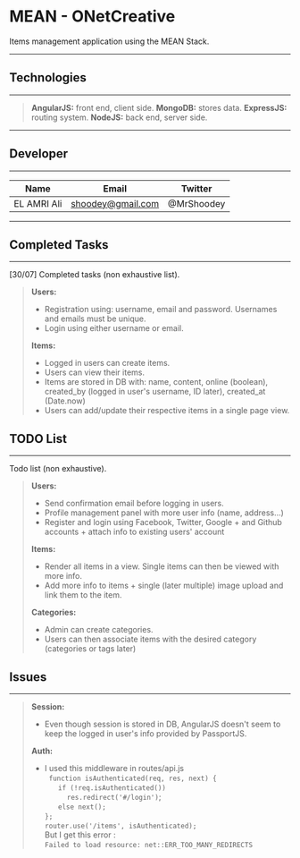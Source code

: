 MEAN - ONetCreative
===================

Items management application using the MEAN Stack.

----------

## Technologies
-------------

> **AngularJS:** front end, client side.
> **MongoDB:** stores data.
> **ExpressJS:** routing system.
> **NodeJS:** back end, server side.


----------

## Developer
-------------

|      Name     |        Email      |      Twitter    |
| ------------- | ----------------- | --------------- |
| EL AMRI Ali  	| shoodey@gmail.com | @MrShoodey      |


----------

## Completed Tasks
-------------

[30/07] Completed tasks (non exhaustive list).

> **Users:**
> 
> *   Registration using: username, email and password. Usernames and emails must be unique.
>*    Login using either username or email.
> 
> **Items:**
> 
> *   Logged in users can create items.
>*    Users can view their items.
> *   Items are stored in DB with: name, content, online (boolean), created_by (logged in user's username, ID later), created_at (Date.now)
> *   Users can add/update their respective items in a single page view.

## TODO List
-------------

Todo list (non exhaustive).
> **Users:**
> 
> *   Send confirmation email before logging in users.
> *    Profile management panel with more user info (name, address...)
> *    Register and login using Facebook, Twitter, Google + and Github accounts + attach info to existing users' account
> 
> **Items:**
> 
> *   Render all items in a view. Single items can then be viewed with more info.
> *   Add more info to items + single (later multiple) image upload and link them to the item.
> 
> **Categories:**
>
> *  Admin can create categories.
> * Users can then associate items with the desired category (categories or tags later)

## Issues
-------------

> **Session:**
> 
> *   Even though session is stored in DB, AngularJS doesn't seem to keep the logged in user's info provided by PassportJS.
>
> **Auth:**
> 
> *   I used this middleware in routes/api.js <br>
> ` function isAuthenticated(req, res, next) {`<br>
>&nbsp; &nbsp; &nbsp; `if (!req.isAuthenticated())` <br>
> &nbsp; &nbsp; &nbsp; &nbsp; &nbsp; `res.redirect('#/login')`;<br>
> &nbsp; &nbsp; &nbsp; `else next();`<br>
> `};`<br>
>`router.use('/items', isAuthenticated);` <br>
> But I get this error : <br>
>`Failed to load resource: net::ERR_TOO_MANY_REDIRECTS`<br>